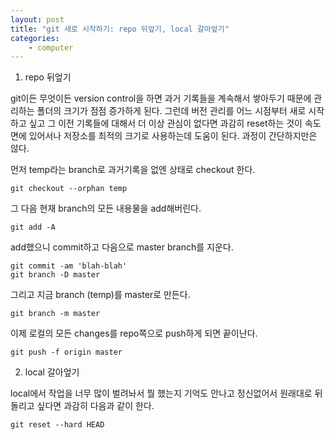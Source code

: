 ```yaml
---
layout: post
title: "git 새로 시작하기: repo 뒤엎기, local 갈아엎기"
categories:
    - computer
---
```


1. repo 뒤엎기

git이든 무엇이든 version control을 하면 과거 기록들을 계속해서 쌓아두기 때문에 관리하는 폴더의 크기가 점점 증가하게 된다. 그런데 버전 관리를 어느 시점부터 새로 시작하고 싶고 그 이전 기록들에 대해서 더 이상 관심이 없다면 과감히 reset하는 것이 속도면에 있어서나 저장소를 최적의 크기로 사용하는데 도움이 된다. 과정이 간단하지만은 않다.

먼저 temp라는 branch로 과거기록을 없엔 상태로 checkout 한다.
```
git checkout --orphan temp
```

그 다음 현재 branch의 모든 내용물을 add해버린다. 
```
git add -A
```

add했으니 commit하고 다음으로 master branch를 지운다. 
```
git commit -am 'blah-blah'
git branch -D master
```

그리고 지금 branch (temp)를 master로 만든다.
```
git branch -m master
```

이제 로컬의 모든 changes를 repo쪽으로 push하게 되면 끝이난다.
```
git push -f origin master
```

2. local 갈아엎기

local에서 작업을 너무 많이 벌려놔서 뭘 했는지 기억도 안나고 정신없어서 원래대로 뒤돌리고 싶다면 과감히 다음과 같이 한다.

```
git reset --hard HEAD
```
